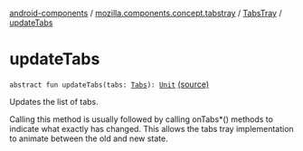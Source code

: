 [android-components](../../index.md) / [mozilla.components.concept.tabstray](../index.md) / [TabsTray](index.md) / [updateTabs](./update-tabs.md)

# updateTabs

`abstract fun updateTabs(tabs: `[`Tabs`](../-tabs/index.md)`): `[`Unit`](https://kotlinlang.org/api/latest/jvm/stdlib/kotlin/-unit/index.html) [(source)](https://github.com/mozilla-mobile/android-components/blob/master/components/concept/tabstray/src/main/java/mozilla/components/concept/tabstray/TabsTray.kt#L36)

Updates the list of tabs.

Calling this method is usually followed by calling onTabs*() methods to indicate what
exactly has changed. This allows the tabs tray implementation to animate between the old and
new state.

